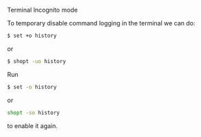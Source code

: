 Terminal Incognito mode

To temporary disable command logging in the terminal we can do:
```bash
$ set +o history 
```
or 
```bash
$ shopt -uo history 
```
Run
```bash
$ set -o history 
```
or 
```bash
shopt -so history 
```
to enable it again.
